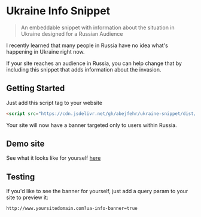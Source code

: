# Ukraine Info Snippet

> An embeddable snippet with information about the situation in Ukraine designed for a Russian Audience

I recently learned that many people in Russia have no idea what's happening in Ukraine right now.

If your site reaches an audience in Russia, you can help change that by including this snippet that adds information about the invasion.

## Getting Started

Just add this script tag to your website

```html
<script src="https://cdn.jsdelivr.net/gh/abejfehr/ukraine-snippet/dist/snippet.js"></script>
```

Your site will now have a banner targeted only to users within Russia.

## Demo site

See what it looks like for yourself [here](https://www.abefehr.com/ukraine-info-banner/?ua-info-banner=true)

## Testing

If you'd like to see the banner for yourself, just add a query param to your site to preview it:

```bash
http://www.yoursitedomain.com?ua-info-banner=true
```
